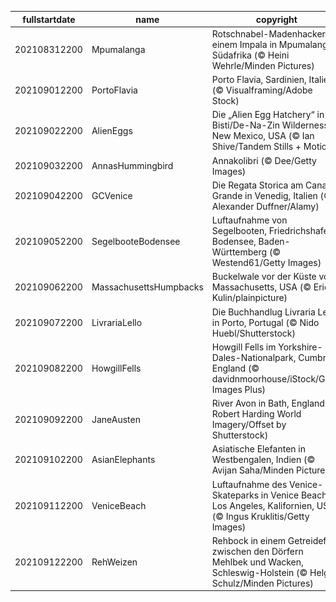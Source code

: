 |fullstartdate|name|copyright|title|image|
|--|--|--|--|--|
202108312200|Mpumalanga|Rotschnabel-Madenhacker auf einem Impala in Mpumalanga, Südafrika (© Heini Wehrle/Minden Pictures)|Beziehungsstatus: Es ist kompliziert|![](/de-DE/2021/09/202108312200Mpumalanga.jpg)|
202109012200|PortoFlavia|Porto Flavia, Sardinien, Italien (© Visualframing/Adobe Stock)|Ein Klippenhafen auf Sardinien|![](/de-DE/2021/09/202109012200PortoFlavia.jpg)|
202109022200|AlienEggs|Die „Alien Egg Hatchery“ in der Bisti/De-Na-Zin Wilderness, New Mexico, USA (© Ian Shive/Tandem Stills + Motion)|Willkommen in der Alien-Brutstätte!|![](/de-DE/2021/09/202109022200AlienEggs.jpg)|
202109032200|AnnasHummingbird|Annakolibri (© Dee/Getty Images)|Glitzerndes Gefieder|![](/de-DE/2021/09/202109032200AnnasHummingbird.jpg)|
202109042200|GCVenice|Die Regata Storica am Canale Grande in Venedig, Italien (© Alexander Duffner/Alamy)|Die große Regatta von Venedig|![](/de-DE/2021/09/202109042200GCVenice.jpg)|
202109052200|SegelbooteBodensee|Luftaufnahme von Segelbooten, Friedrichshafen, Bodensee, Baden-Württemberg (© Westend61/Getty Images)|Segeln, wohin der Wind weht!|![](/de-DE/2021/09/202109052200SegelbooteBodensee.jpg)|
202109062200|MassachusettsHumpbacks|Buckelwale vor der Küste von Massachusetts, USA (© Eric Kulin/plainpicture)|Hallo, ihr Wale!|![](/de-DE/2021/09/202109062200MassachusettsHumpbacks.jpg)|
202109072200|LivrariaLello|Die Buchhandlug Livraria Lello in Porto, Portugal (© Nido Huebl/Shutterstock)|Betreten Sie diese magische Welt|![](/de-DE/2021/09/202109072200LivrariaLello.jpg)|
202109082200|HowgillFells|Howgill Fells im Yorkshire-Dales-Nationalpark, Cumbria, England (© davidnmoorhouse/iStock/Getty Images Plus)|Zwischen den Seen und den Tälern|![](/de-DE/2021/09/202109082200HowgillFells.jpg)|
202109092200|JaneAusten|River Avon in Bath, England (© Robert Harding World Imagery/Offset by Shutterstock)|Ein Fest für alle Austen-Fans|![](/de-DE/2021/09/202109092200JaneAusten.jpg)|
202109102200|AsianElephants|Asiatische Elefanten in Westbengalen, Indien (© Avijan Saha/Minden Pictures)|Nachmittagsspaziergang|![](/de-DE/2021/09/202109102200AsianElephants.jpg)|
202109112200|VeniceBeach|Luftaufnahme des Venice-Skateparks in Venice Beach, Los Angeles, Kalifornien, USA (© Ingus Kruklitis/Getty Images)|Sand, Sonne und Skater|![](/de-DE/2021/09/202109112200VeniceBeach.jpg)|
202109122200|RehWeizen|Rehbock in einem Getreidefeld zwischen den Dörfern Mehlbek und Wacken, Schleswig-Holstein (© Helge Schulz/Minden Pictures)|Versteckspiel im Feld|![](/de-DE/2021/09/202109122200RehWeizen.jpg)|
